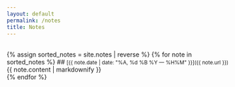 ```yaml
---
layout: default
permalink: /notes
title: Notes
---
```


<br>
{% assign sorted_notes = site.notes | reverse %}
{% for note in sorted_notes %}
## <small>[{{ note.date | date: "%A, %d %B %Y — %H%M" }}]({{ note.url }})</small>
{{ note.content | markdownify }}<br>
{% endfor %}
